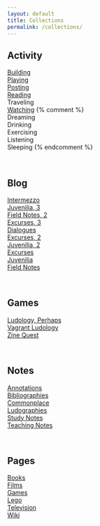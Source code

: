 ```yaml
---
layout: default
title: Collections
permalink: /collections/
---
```


## Activity

[Building](/building/)
<br>[Playing](/playing/)
<br>[Posting](/posting/)
<br>[Reading](/reading/)
<br>Traveling
<br>[Watching](/watching/)
{% comment %}
<br>Dreaming
<br>Drinking
<br>Exercising
<br>Listening
<br>Sleeping
{% endcomment %}

<br>

## Blog

[Intermezzo](/intermezzo/)
<br>[Juvenilia, 3](/juvenilia-3/)
<br>[Field Notes, 2](/field-notes-2/)
<br>[Excurses, 3](/excurses-3/)
<br>[Dialogues](/dialogues/)
<br>[Excurses, 2](/excurses-2/)
<br>[Juvenilia, 2](/juvenilia-2/)
<br>[Excurses](/excurses/)
<br>[Juvenilia](/juvenilia/)
<br>[Field Notes](/field-notes/)

<br>

## Games

[Ludology, Perhaps](/ludology-perhaps/)
<br>[Vagrant Ludology](/vagrant-ludology/)
<br>[Zine Quest](/zine-quest/)

<br>

## Notes

[Annotations](/annotations/)
<br>[Bibliographies](/bibliographies/)
<br>[Commonplace](/commonplace/)
<br>[Ludographies](/ludographies/)
<br>[Study Notes](/study-notes/)
<br>[Teaching Notes](/teaching-notes/)

<br>

## Pages

[Books](/books/)
<br>[Films](/films/)
<br>[Games](/games/)
<br>[Lego](/lego/)
<br>[Television](/television/)
<br>[Wiki](/wiki/)
